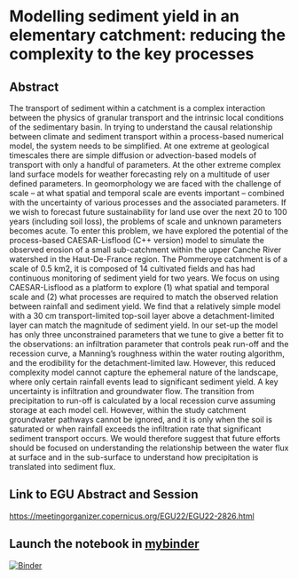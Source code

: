 # Modelling sediment yield in an elementary catchment: reducing the complexity to the key processes

## Abstract

The transport of sediment within a catchment is a complex interaction between the physics of granular transport and the intrinsic local conditions of the sedimentary basin. In trying to understand the causal relationship between climate and sediment transport within a process-based numerical model, the system needs to be simplified. At one extreme at geological timescales there are simple diffusion or advection-based models of transport with only a handful of parameters. At the other extreme complex land surface models for weather forecasting rely on a multitude of user defined parameters. In geomorphology we are faced with the challenge of scale – at what spatial and temporal scale are events important – combined with the uncertainty of various processes and the associated parameters. If we wish to forecast future sustainability for land use over the next 20 to 100 years (including soil loss), the problems of scale and unknown parameters becomes acute. To enter this problem, we have explored the potential of the process-based CAESAR-Lisflood (C++ version) model to simulate the observed erosion of a small sub-catchment within the upper Canche River watershed in the Haut-De-France region. The Pommeroye catchment is of a scale of 0.5 km2, it is composed of 14 cultivated fields and has had continuous monitoring of sediment yield for two years. We focus on using CAESAR-Lisflood as a platform to explore (1) what spatial and temporal scale and (2) what processes are required to match the observed relation between rainfall and sediment yield. We find that a relatively simple model with a 30 cm transport-limited top-soil layer above a detachment-limited layer can match the magnitude of sediment yield. In our set-up the model has only three unconstrained parameters that we tune to give a better fit to the observations: an infiltration parameter that controls peak run-off and the recession curve, a Manning’s roughness within the water routing algorithm, and the erodibility for the detachment-limited law. However, this reduced complexity model cannot capture the ephemeral nature of the landscape, where only certain rainfall events lead to significant sediment yield. A key uncertainty is infiltration and groundwater flow. The transition from precipitation to run-off is calculated by a local recession curve assuming storage at each model cell. However, within the study catchment groundwater pathways cannot be ignored, and it is only when the soil is saturated or when rainfall exceeds the infiltration rate that significant sediment transport occurs. We would therefore suggest that future efforts should be focused on understanding the relationship between the water flux at surface and in the sub-surface to understand how precipitation is translated into sediment flux.

## Link to EGU Abstract and Session

https://meetingorganizer.copernicus.org/EGU22/EGU22-2826.html

## Launch the notebook in [mybinder](https://mybinder.org/)

[![Binder](https://mybinder.org/badge_logo.svg)](https://mybinder.org/v2/gh/johnjarmitage/EGU22/HEAD?labpath=presentation.ipynb)
